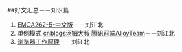 ##好文汇总－－知识篇
1. [EMCA262-5-中文版](http://ecmascript.cn/)－－刘江北
2. 单例模式 [cnblogs汤姆大叔](http://www.cnblogs.com/TomXu/archive/2012/02/20/2352817.html) [腾讯前端AlloyTeam](http://www.alloyteam.com/2012/10/common-javascript-design-patterns/)－－刘江北
3. [浏览器工作原理](http://ux.sohu.com/topics/50972d9ae7de3e752e0081ff)－－刘江北